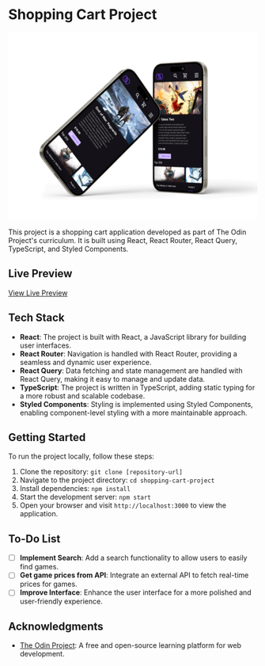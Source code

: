 # Shopping Cart Project

![Shopping Cart Project Screenshot](./src/assets/printscreen.png)

This project is a shopping cart application developed as part of The Odin Project's curriculum. It is built using React, React Router, React Query, TypeScript, and Styled Components.

## Live Preview

[View Live Preview](https://brunoladiv.github.io/TheOdinProject/22-shopping-cart/dist/#/)

## Tech Stack

- **React**: The project is built with React, a JavaScript library for building user interfaces.
- **React Router**: Navigation is handled with React Router, providing a seamless and dynamic user experience.
- **React Query**: Data fetching and state management are handled with React Query, making it easy to manage and update data.
- **TypeScript**: The project is written in TypeScript, adding static typing for a more robust and scalable codebase.
- **Styled Components**: Styling is implemented using Styled Components, enabling component-level styling with a more maintainable approach.

## Getting Started

To run the project locally, follow these steps:

1. Clone the repository: `git clone [repository-url]`
2. Navigate to the project directory: `cd shopping-cart-project`
3. Install dependencies: `npm install`
4. Start the development server: `npm start`
5. Open your browser and visit `http://localhost:3000` to view the application.

## To-Do List

- [ ] **Implement Search**: Add a search functionality to allow users to easily find games.
- [ ] **Get game prices from API**: Integrate an external API to fetch real-time prices for games.
- [ ] **Improve Interface**: Enhance the user interface for a more polished and user-friendly experience.

## Acknowledgments

- [The Odin Project](https://www.theodinproject.com/): A free and open-source learning platform for web development.
